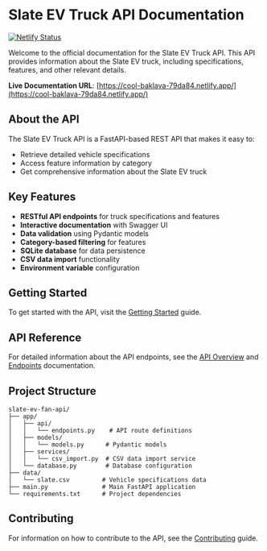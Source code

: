 # Slate EV Truck API Documentation

[![Netlify Status](https://api.netlify.com/api/v1/badges/9a67d4ca-a675-4c4b-ace4-26453b4bc15d/deploy-status)](https://app.netlify.com/projects/cool-baklava-79da84/deploys)

Welcome to the official documentation for the Slate EV Truck API. This API provides information about the Slate EV truck, including specifications, features, and other relevant details.

**Live Documentation URL**: [https://cool-baklava-79da84.netlify.app/](https://cool-baklava-79da84.netlify.app/)

## About the API

The Slate EV Truck API is a FastAPI-based REST API that makes it easy to:

- Retrieve detailed vehicle specifications
- Access feature information by category
- Get comprehensive information about the Slate EV truck

## Key Features

- **RESTful API endpoints** for truck specifications and features
- **Interactive documentation** with Swagger UI
- **Data validation** using Pydantic models
- **Category-based filtering** for features
- **SQLite database** for data persistence
- **CSV data import** functionality
- **Environment variable** configuration

## Getting Started

To get started with the API, visit the [Getting Started](guides/getting-started.md) guide.

## API Reference

For detailed information about the API endpoints, see the [API Overview](api/overview.md) and [Endpoints](api/endpoints.md) documentation.

## Project Structure

```
slate-ev-fan-api/
├── app/
│   ├── api/
│   │   └── endpoints.py    # API route definitions
│   ├── models/
│   │   └── models.py      # Pydantic models
│   ├── services/
│   │   └── csv_import.py  # CSV data import service
│   └── database.py        # Database configuration
├── data/
│   └── slate.csv         # Vehicle specifications data
├── main.py               # Main FastAPI application
└── requirements.txt      # Project dependencies
```

## Contributing

For information on how to contribute to the API, see the [Contributing](development/contributing.md) guide.
